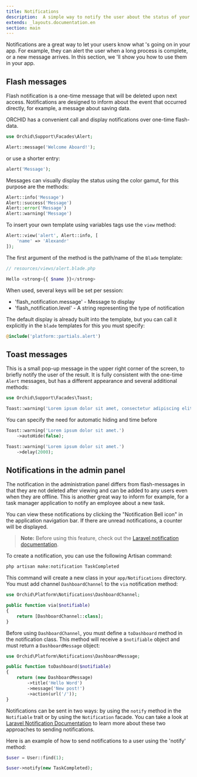 ```yaml
---
title: Notifications
description:  A simple way to notify the user about the status of your application.
extends: _layouts.documentation.en
section: main
---
```


Notifications are a great way to let your users know what 's going on in your app. For example, they can alert the user when a long process is complete, or a new message arrives. In this section, we 'll show you how to use them in your app.

## Flash messages

Flash notification is a one-time message that will be deleted upon next access.
Notifications are designed to inform about the event that occurred directly, for example, a message about saving data.

ORCHID has a convenient call and display notifications over one-time flash-data.

```php
use Orchid\Support\Facades\Alert;

Alert::message('Welcome Aboard!');
```

or use a shorter entry:

```php
alert('Message');
```

Messages can visually display the status using the color gamut, for this purpose are the methods:

```php
Alert::info('Message')
Alert::success('Message')
Alert::error('Message')
Alert::warning('Message')
```

To insert your own template using variables tags use the `view` method:

```php
Alert::view('alert', Alert::info, [
    'name' => 'Alexandr'
]);
```

The first argument of the method is the path/name of the `Blade` template:

```php
// resources/views/alert.blade.php

Hello <strong>{{ $name }}</strong>
```


When used, several keys will be set per session:
- 'flash_notification.message' - Message to display
- 'flash_notification.level' - A string representing the type of notification


The default display is already built into the template, but you can call it explicitly in the `blade` templates for this you must specify:

```php
@include('platform::partials.alert')
```

## Toast messages

This is a small pop-up message in the upper right corner of the screen,
to briefly notify the user of the result.
It is fully consistent with the one-time `Alert` messages, but has a different appearance and several additional methods:

```php
use Orchid\Support\Facades\Toast;

Toast::warning('Lorem ipsum dolor sit amet, consectetur adipiscing elit.')
```

You can specify the need for automatic hiding and time before

```php
Toast::warning('Lorem ipsum dolor sit amet.')
    ->autoHide(false);

Toast::warning('Lorem ipsum dolor sit amet.')
    ->delay(2000);
```


## Notifications in the admin panel

The notification in the administration panel differs from flash-messages in that they are not deleted after viewing and
can be added to any users even when they are offline. This is another great way to inform
for example, for a task manager application to notify an employee about a new task.

You can view these notifications by clicking the "Notification Bell icon" in the application navigation bar. If there are unread notifications, a counter will be displayed.

> **Note:** Before using this feature, check out the [Laravel notification documentation](https://laravel.com/docs/notifications).


To create a notification, you can use the following Artisan command:

```php
php artisan make:notification TaskCompleted
```

This command will create a new class in your `app/Notifications` directory.
You must add channel `DashboardChannel` to the `via` notification method:

```php
use Orchid\Platform\Notifications\DashboardChannel;

public function via($notifiable)
{
    return [DashboardChannel::class];
}
```

Before using `DashboardChannel`, you must define a `toDashboard` method in the notification class.
This method will receive a `$notifiable` object and must return a `DashboardMessage` object:


```php
use Orchid\Platform\Notifications\DashboardMessage;

public function toDashboard($notifiable)
{
    return (new DashboardMessage)
        ->title('Hello Word')
        ->message('New post!')
        ->action(url('/'));
}
```

Notifications can be sent in two ways: by using the `notify` method in the `Notifiable` trait or by using the `Notification` facade. You can take a look at [Laravel Notification Documentation](https://laravel.com/docs/notifications#sending-notifications) to learn more about these two approaches to sending notifications.

Here is an example of how to send notifications to a user using the 'notify' method:

```php
$user = User::find(1);

$user->notify(new TaskCompleted);
```
